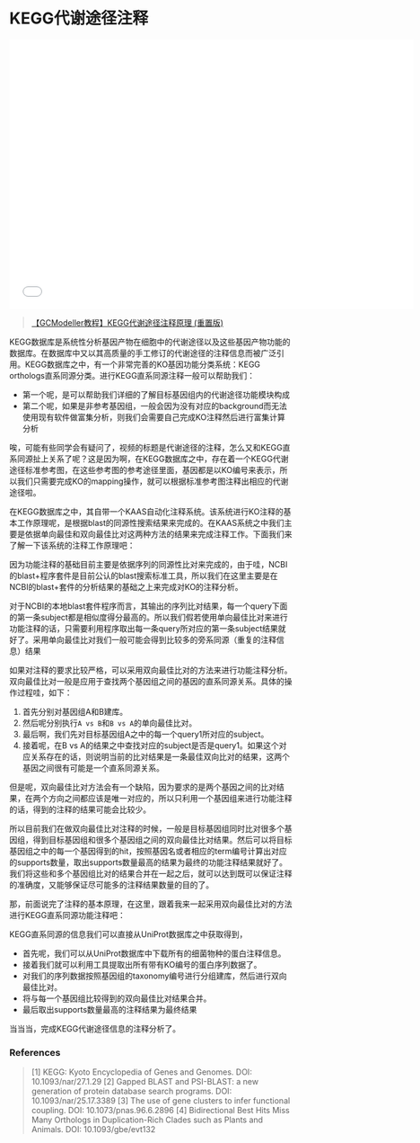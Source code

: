 # KEGG代谢途径注释

<!-- 2018-10-02 -->
<!-- :: course,dev,kegg,blastp -->
<!-- @xieguigang -->

<div align="center">

<iframe src="//player.bilibili.com/player.html?aid=58675156&cid=102313656&page=1" 
	scrolling="no" 
	border="0" 
	frameborder="no" 
	framespacing="0" 
	allowfullscreen="true" 
	width="720" 
	height="480"> 
</iframe>

</div>

> [【GCModeller教程】KEGG代谢途径注释原理 (重置版)](https://www.bilibili.com/video/av58675156)

KEGG数据库是系统性分析基因产物在细胞中的代谢途径以及这些基因产物功能的数据库。在数据库中又以其高质量的手工修订的代谢途径的注释信息而被广泛引用。KEGG数据库之中，有一个非常完善的KO基因功能分类系统：KEGG orthologs直系同源分类。进行KEGG直系同源注释一般可以帮助我们：

+ 第一个呢，是可以帮助我们详细的了解目标基因组内的代谢途径功能模块构成
+ 第二个呢，如果是非参考基因组，一般会因为没有对应的background而无法使用现有软件做富集分析，则我们会需要自己完成KO注释然后进行富集计算分析

唉，可能有些同学会有疑问了，视频的标题是代谢途径的注释，怎么又和KEGG直系同源扯上关系了呢？这是因为啊，在KEGG数据库之中，存在着一个KEGG代谢途径标准参考图，在这些参考图的参考途径里面，基因都是以KO编号来表示，所以我们只需要完成KO的mapping操作，就可以根据标准参考图注释出相应的代谢途径啦。

在KEGG数据库之中，其自带一个KAAS自动化注释系统。该系统进行KO注释的基本工作原理呢，是根据blast的同源性搜索结果来完成的。在KAAS系统之中我们主要是依据单向最佳和双向最佳比对这两种方法的结果来完成注释工作。下面我们来了解一下该系统的注释工作原理吧：

因为功能注释的基础目前主要是依据序列的同源性比对来完成的，由于哇，NCBI的blast+程序套件是目前公认的blast搜索标准工具，所以我们在这里主要是在NCBI的blast+套件的分析结果的基础之上来完成对KO的注释分析。

对于NCBI的本地blast套件程序而言，其输出的序列比对结果，每一个query下面的第一条subject都是相似度得分最高的。所以我们假若使用单向最佳比对来进行功能注释的话，只需要利用程序取出每一条query所对应的第一条subject结果就好了。采用单向最佳比对我们一般可能会得到比较多的旁系同源（重复的注释信息）结果

如果对注释的要求比较严格，可以采用双向最佳比对的方法来进行功能注释分析。双向最佳比对一般是应用于查找两个基因组之间的基因的直系同源关系。具体的操作过程哇，如下：

1. 首先分别对基因组A和B建库。
2. 然后呢分别执行``A vs B``和``B vs A``的单向最佳比对。
3. 最后啊，我们先对目标基因组A之中的每一个query1所对应的subject。
4. 接着呢，在B vs A的结果之中查找对应的subject是否是query1。如果这个对应关系存在的话，则说明当前的比对结果是一条最佳双向比对的结果，这两个基因之间很有可能是一个直系同源关系。

但是呢，双向最佳比对方法会有一个缺陷，因为要求的是两个基因之间的比对结果，在两个方向之间都应该是唯一对应的，所以只利用一个基因组来进行功能注释的话，得到的注释的结果可能会比较少。

所以目前我们在做双向最佳比对注释的时候，一般是目标基因组同时比对很多个基因组，得到目标基因组和很多个基因组之间的双向最佳比对结果。然后可以将目标基因组之中的每一个基因得到的hit，按照基因名或者相应的term编号计算出对应的supports数量，取出supports数量最高的结果为最终的功能注释结果就好了。我们将这些和多个基因组比对的结果合并在一起之后，就可以达到既可以保证注释的准确度，又能够保证尽可能多的注释结果数量的目的了。

那，前面说完了注释的基本原理，在这里，跟着我来一起采用双向最佳比对的方法进行KEGG直系同源功能注释吧：

KEGG直系同源的信息我们可以直接从UniProt数据库之中获取得到，

+ 首先呢，我们可以从UniProt数据库中下载所有的细菌物种的蛋白注释信息。
+ 接着我们就可以利用工具提取出所有带有KO编号的蛋白序列数据了。
+ 对我们的序列数据按照基因组的taxonomy编号进行分组建库，然后进行双向最佳比对。
+ 将与每一个基因组比较得到的双向最佳比对结果合并。
+ 最后取出supports数量最高的注释结果为最终结果

当当当，完成KEGG代谢途径信息的注释分析了。


### References

> [1] KEGG: Kyoto Encyclopedia of Genes and Genomes. DOI: 10.1093/nar/27.1.29
> [2] Gapped BLAST and PSI-BLAST: a new generation of protein database search programs. DOI: 10.1093/nar/25.17.3389
> [3] The use of gene clusters to infer functional coupling. DOI: 10.1073/pnas.96.6.2896
> [4] Bidirectional Best Hits Miss Many Orthologs in Duplication-Rich Clades such as Plants and Animals. DOI: 10.1093/gbe/evt132